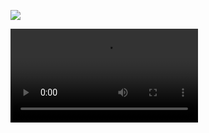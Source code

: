 ![](https://github.com/Xanahol/DokSofort/blob/main/SofortDok%20Tutorial.gif)

![](https://github.com/Xanahol/DokSofort/blob/main/SofortDok%20Tutorial.mp4)
